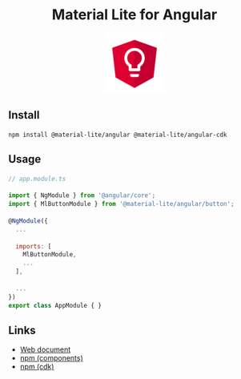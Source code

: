 <h1 align="center">Material Lite for Angular</h1>
<div align="center">
  <img src="../logos/angular-material-lite.svg" width="120px"></img>
</div>

## Install
```
npm install @material-lite/angular @material-lite/angular-cdk
```


## Usage 
```js
// app.module.ts

import { NgModule } from '@angular/core';
import { MlButtonModule } from '@material-lite/angular/button';

@NgModule({
  ...

  imports: [
    MlButtonModule,
    ...
  ],

  ...
})
export class AppModule { }
```


## Links
- [Web document](https://material-lite.web.app/angular)
- [npm (components)](https://www.npmjs.com/package/@material-lite/angular)
- [npm (cdk)](https://www.npmjs.com/package/@material-lite/angular-cdk)
